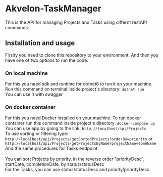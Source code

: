 # Akvelon-TaskManager
This is the API for managing Projects and Tasks using differnt restAPI commands

## Installation and usage
Firslty you need to clone this repository to your environment. And then you have one of two options to run the code.

### On local machine
For this you need sdk and runtime for dotnet6 to run it on your machine.
Run this command on terminal inside project's directory:
```dotnet run```<br>
You can use it with swagger


### On docker container
For this you need Docker installed on your machine.
To run docker container run this command inside project's directory:
```docker-compose up```<br>
You can use app by going to the link: `http://localhost/api/Projects`<br>
To use sorting or filtering type: `http://localhost/api/Projects/getSortedProjects?orderBy=priority` or `http://localhost/api/Projects/getProjectsByName?projectName=someName`<br>
And the same procedures for Tasks endpoint<br><br>
You can sort Projects by priority, in the reverse order "priorityDesc", startDate, completionDate, by status/statusDesc<br>
For the Tasks, you can use status/statusDesc and priority/priorityDesc

